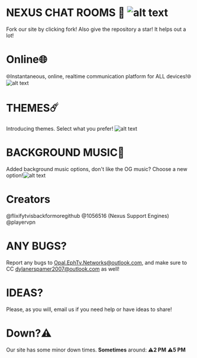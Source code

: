 # NEXUS CHAT ROOMS 💬 ![alt text](https://nexus-chat-rooms.github.io/nexuschatroom/nexus.png)
Fork our site by clicking fork! Also give the repository a star! It helps out a lot!

# Online🌐
🌐Instantaneous, online, realtime communication platform for ALL devices!🌐 ![alt text](https://nexus-chat-rooms.github.io/nexuschatroom/onlinereadme.jpeg)

# THEMES☄️
Introducing themes. Select what you prefer! ![alt text](https://nexus-chat-rooms.github.io/nexuschatroom/themesreadme.jpeg)

# BACKGROUND MUSIC🎵
Added background music options, don't like the OG music? Choose a new option!![alt text](https://nexus-chat-rooms.github.io/nexuschatroom/selectmusic.jpeg)

# Creators
@flixifytvisbackformoregithub
@1056516 (Nexus Support Engines)
@playervpn

# ANY BUGS?
Report any bugs to Opal.EphTv.Networks@outlook.com, and make sure to CC dylanerspamer2007@outlook.com as well!

# IDEAS?
Please, as you will, email us if you need help or have ideas to share!

# Down?⚠️
Our site has some minor down times. **Sometimes** around: 
⚠️**2 PM**
⚠️**5 PM**
